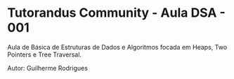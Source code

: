 # Tutorandus Community - Aula DSA - 001

Aula de Básica de Estruturas de Dados e Algoritmos focada em Heaps, Two Pointers e Tree Traversal.



Autor: Guilherme Rodrigues
